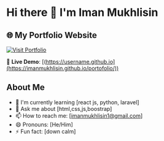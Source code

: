 # Hi there 👋 I'm Iman Mukhlisin

## 🌐 My Portfolio Website
[![Visit Portfolio](https://img.shields.io/badge/🚀-Visit%20My%20Portfolio-blue?style=for-the-badge)](https://username.github.io)

🔗 **Live Demo**: [(https://username.github.io](https://imanmukhlisin.github.io/portofolio/))

## About Me
- 🌱 I'm currently learning [react js, python, laravel]
- 💬 Ask me about [html,css,js,boostrap]
- 📫 How to reach me: [imanmukhlisin1@gmail.com]
- 😄 Pronouns: [He/Him]
- ⚡ Fun fact: [down calm]
